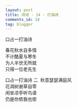 ```yaml
---
layout: post
title: 诗词 · 14 · 打油诗
comments_id: 18
tag: blogger
---
```


口占一打油诗

春花秋水自多情<br />
​不计酷夏与寒冬<br />
​为人半世无所就<br />
​只得一位老先生

​口占一打油诗 二
​
​秋意瑟瑟满庭风<br />
​花凋树谢草自零<br />
​闲坐凉亭听鸟语<br />
​仍是你侬我也侬